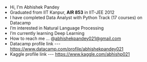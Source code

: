 - Hi, I’m Abhishek Pandey
- Graduated from IIT Kanpur, **AIR 853** in IIT-JEE 2012
- I have completed Data Analyst with Python Track (17 courses) on Datacamp
- I’m interested in Natural Language Processing
- I’m currently learning Deep Learning
- How to reach me ... @abhishekpandey021@gmail.com
- Datacamp profile link --- https://www.datacamp.com/profile/abhishekpandey021
- Kaggle profile link --- https://www.kaggle.com/abhishp021

<!---
abhishp021/abhishp021 is a ✨ special ✨ repository because its `README.md` (this file) appears on your GitHub profile.
You can click the Preview link to take a look at your changes.
--->
